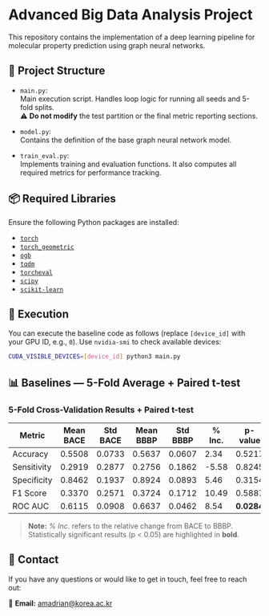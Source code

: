 # Advanced Big Data Analysis Project

This repository contains the implementation of a deep learning pipeline for molecular property prediction using graph neural networks.

## 📁 Project Structure

- `main.py`:  
  Main execution script. Handles loop logic for running all seeds and 5-fold splits.  
  ⚠️ **Do not modify** the test partition or the final metric reporting sections.


- `model.py`:  
  Contains the definition of the base graph neural network model.


- `train_eval.py`:  
  Implements training and evaluation functions. It also computes all required metrics for performance tracking.

## 📦 Required Libraries

Ensure the following Python packages are installed:

- [`torch`](https://pytorch.org/get-started/locally/)
- [`torch_geometric`](https://pytorch-geometric.readthedocs.io/en/latest/install/installation.html)
- [`ogb`](https://ogb.stanford.edu/docs/home/)
- [`tqdm`](https://tqdm.github.io/)
- [`torcheval`](https://docs.pytorch.org/torcheval/stable/)
- [`scipy`](https://scipy.org/install/)
- [`scikit-learn`](https://scikit-learn.org/stable/install.html)


## 🚀 Execution
You can execute the baseline code as follows (replace `[device_id]` with your GPU ID, e.g., `0`). Use `nvidia-smi` to check available devices:

```bash
CUDA_VISIBLE_DEVICES=[device_id] python3 main.py
```

## 📊 Baselines — 5-Fold Average + Paired t-test
### 5-Fold Cross-Validation Results + Paired t-test

| Metric      | Mean BACE | Std BACE | Mean BBBP | Std BBBP | % Inc. | p-value  |
|-------------|-----------|----------|-----------|----------|--------|----------|
| Accuracy    | 0.5508    | 0.0733   | 0.5637    | 0.0607   |  2.34  | 0.5217   |
| Sensitivity | 0.2919    | 0.2877   | 0.2756    | 0.1862   | -5.58  | 0.8245   |
| Specificity | 0.8462    | 0.1937   | 0.8924    | 0.0893   |  5.46  | 0.3154   |
| F1 Score    | 0.3370    | 0.2571   | 0.3724    | 0.1712   | 10.49  | 0.5887   |
| ROC AUC     | 0.6115    | 0.0908   | 0.6637    | 0.0462   |  8.54  | **0.0284** |

> **Note:** *% Inc.* refers to the relative change from BACE to BBBP.  
> Statistically significant results (p < 0.05) are highlighted in **bold**.


## 👤 Contact

If you have any questions or would like to get in touch, feel free to reach out:

📧 **Email:** [amadrian@korea.ac.kr](mailto:amadrian@korea.ac.kr)